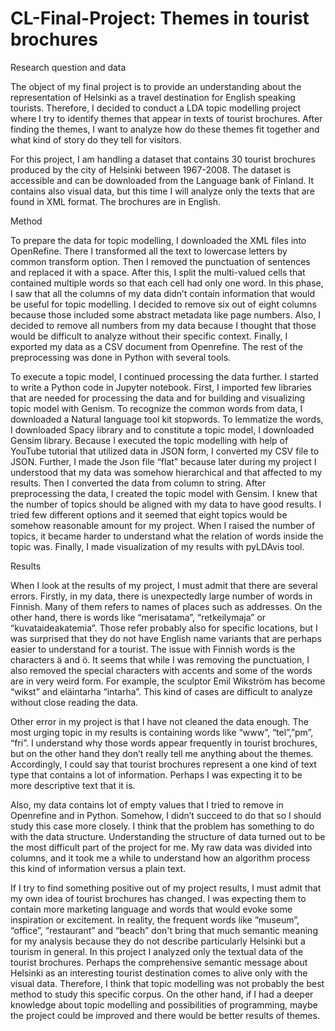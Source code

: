 # CL-Final-Project: Themes in tourist brochures

Research question and data

The object of my final project is to provide an understanding about the representation of Helsinki as a travel destination for English speaking tourists. Therefore, I decided to conduct a LDA topic modelling project where I try to identify themes that appear in texts of tourist brochures. After finding the themes, I want to analyze how do these themes fit together and what kind of story do they tell for visitors.

For this project, I am handling a dataset that contains 30 tourist brochures produced by the city of Helsinki between 1967-2008. The dataset is accessible and can be downloaded from the Language bank of Finland. It contains also visual data, but this time I will analyze only the texts that are found in XML format. The brochures are in English.

Method

To prepare the data for topic modelling, I downloaded the XML files into OpenRefine. There I transformed all the text to lowercase letters by common transform option. Then I removed the punctuation of sentences and replaced it with a space. After this, I split the multi-valued cells that contained multiple words so that each cell had only one word. In this phase, I saw that all the columns of my data didn’t contain information that would be useful for topic modelling. I decided to remove six out of eight columns because those included some abstract metadata like page numbers. Also, I decided to remove all numbers from my data because I thought that those would be difficult to analyze without their specific context. Finally, I exported my data as a CSV document from Openrefine. The rest of the preprocessing was done in Python with several tools.

To execute a topic model, I continued processing the data further. I started to write a Python code in Jupyter notebook. First, I imported few libraries that are needed for processing the data and for building and visualizing topic model with Genism. To recognize the common words from data, I downloaded a Natural language tool kit stopwords. To lemmatize the words, I downloaded Spacy library and to constitute a topic model, I downloaded Gensim library. Because I executed the topic modelling with help of YouTube tutorial that utilized data in JSON form, I converted my CSV file to JSON. Further, I made the Json file “flat” because later during my project I understood that my data was somehow hierarchical and that affected to my results. Then I converted the data from column to string. After preprocessing the data, I created the topic model with Gensim. I knew that the number of topics should be aligned with my data to have good results. I tried few different options and it seemed that eight topics would be somehow reasonable amount for my project. When I raised the number of topics, it became harder to understand what the relation of words inside the topic was. Finally, I made visualization of my results with pyLDAvis tool.

Results

When I look at the results of my project, I must admit that there are several errors. Firstly, in my data, there is unexpectedly large number of words in Finnish. Many of them refers to names of places such as addresses. On the other hand, there is words like “merisatama”, “retkeilymaja” or “kuvataideakatemia”. Those refer probably also for specific locations, but I was surprised that they do not have English name variants that are perhaps easier to understand for a tourist. The issue with Finnish words is the characters ä and ö. It seems that while I was removing the punctuation, I also removed the special characters with accents and some of the words are in very weird form. For example, the sculptor Emil Wikström has become “wikst” and eläintarha “intarha”. This kind of cases are difficult to analyze without close reading the data.

Other error in my project is that I have not cleaned the data enough. The most urging topic in my results is containing words like “www”, “tel”,”pm”, “fri”. I understand why those words appear frequently in tourist brochures, but on the other hand they don’t really tell me anything about the themes. Accordingly, I could say that tourist brochures represent a one kind of text type that contains a lot of information. Perhaps I was expecting it to be more descriptive text that it is. 

Also, my data contains lot of empty values that I tried to remove in Openrefine and in Python. Somehow, I didn’t succeed to do that so I should study this case more closely. I think that the problem has something to do with the data structure. Understanding the structure of data turned out to be the most difficult part of the project for me. My raw data was divided into columns, and it took me a while to understand how an algorithm process this kind of information versus a plain text.

If I try to find something positive out of my project results, I must admit that my own idea of tourist brochures has changed. I was expecting them to contain more marketing language and words that would evoke some inspiration or excitement. In reality, the frequent words like “museum”, “office”, “restaurant” and “beach” don't bring that much semantic meaning for my analysis because they do not describe particularly Helsinki but a tourism in general. In this project I analyzed only the textual data of the tourist brochures. Perhaps the comprehensive semantic message about Helsinki as an interesting tourist destination comes to alive only with the visual data. Therefore, I think that topic modelling was not probably the best method to study this specific corpus. On the other hand, if I had a deeper knowledge about topic modelling and possibilities of programming, maybe the project could be improved and there would be better results of themes. 
